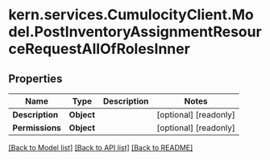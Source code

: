 # kern.services.CumulocityClient.Model.PostInventoryAssignmentResourceRequestAllOfRolesInner

## Properties

Name | Type | Description | Notes
------------ | ------------- | ------------- | -------------
**Description** | **Object** |  | [optional] [readonly] 
**Permissions** | **Object** |  | [optional] [readonly] 

[[Back to Model list]](../README.md#documentation-for-models) [[Back to API list]](../README.md#documentation-for-api-endpoints) [[Back to README]](../README.md)

